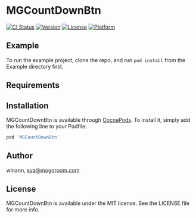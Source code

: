 # MGCountDownBtn

[![CI Status](http://img.shields.io/travis/winann/MGCountDownBtn.svg?style=flat)](https://travis-ci.org/winann/MGCountDownBtn)
[![Version](https://img.shields.io/cocoapods/v/MGCountDownBtn.svg?style=flat)](http://cocoapods.org/pods/MGCountDownBtn)
[![License](https://img.shields.io/cocoapods/l/MGCountDownBtn.svg?style=flat)](http://cocoapods.org/pods/MGCountDownBtn)
[![Platform](https://img.shields.io/cocoapods/p/MGCountDownBtn.svg?style=flat)](http://cocoapods.org/pods/MGCountDownBtn)

## Example

To run the example project, clone the repo, and run `pod install` from the Example directory first.

## Requirements

## Installation

MGCountDownBtn is available through [CocoaPods](http://cocoapods.org). To install
it, simply add the following line to your Podfile:

```ruby
pod 'MGCountDownBtn'
```

## Author

winann, sya@mogoroom.com

## License

MGCountDownBtn is available under the MIT license. See the LICENSE file for more info.
